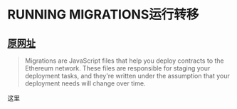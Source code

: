 # RUNNING MIGRATIONS运行转移

## [原网址](https://truffleframework.com/docs/getting_started/migrations)

> Migrations are JavaScript files that help you deploy contracts to the Ethereum network. 
> These files are responsible for staging your deployment tasks, 
> and they're written under the assumption that your deployment needs will change over time.

这里
